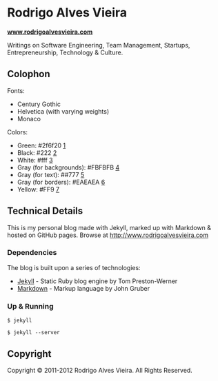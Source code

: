 # Rodrigo Alves Vieira

**www.rodrigoalvesvieira.com**

Writings on Software Engineering, Team Management, Startups, Entrepreneurship, Technology & Culture.

## Colophon

Fonts:

  * Century Gothic
  * Helvetica (with varying weights)
  * Monaco

Colors:

  * Green: #2f6f20 [1]
  * Black: #222 [2]
  * White: #fff [3]
  * Gray (for backgrounds): #FBFBFB [4]
  * Gray (for text): ##777 [5]
  * Gray (for borders): #EAEAEA [6]
  * Yellow: #FF9 [7]

## Technical Details

This is my personal blog made with Jekyll, marked up with Markdown & hosted on GitHub pages. Browse at http://www.rodrigoalvesvieira.com

### Dependencies

The blog is built upon a series of technologies:

* [Jekyll] - Static Ruby blog engine by Tom Preston-Werner
* [Markdown] - Markup language by John Gruber

### Up & Running

  `$ jekyll`

  `$ jekyll --server`

## Copyright

Copyright © 2011-2012 Rodrigo Alves Vieira. All Rights Reserved.

[1]: http://0to255.com/2F6F20
[2]: http://0to255.com/222
[3]: http://0to255.com/fff
[4]: http://0to255.com/FBFBFB
[5]: http://0to255.com/777
[6]: http://0to255.com/EAEAEA
[7]: http://0to255.com/FF9
[Jekyll]: https://github.com/mojombo/jekyll
[Markdown]: http://daringfireball.net/projects/markdown/
